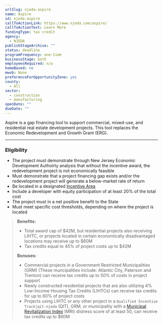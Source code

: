 ```yaml
---
urlSlug: njeda-aspire
name: Aspire
id: njeda-aspire
callToActionLink: https://www.njeda.com/aspire/
callToActionText: Learn More
fundingType: tax credit
agency:
  - NJEDA
publishStageArchive: ""
status: deadline
programFrequency: one-time
businessStage: both
employeesRequired: n/a
homeBased: no
mwvb: None
preferenceForOpportunityZone: yes
county:
  - All
sector:
  - construction
  - manufacturing
openDate: ""
dueDate: ""
---
```

Aspire is a gap financing tool to support commercial, mixed-use, and residential real estate development projects. This tool replaces the Economic Redevelopment and Growth Grant (ERG).

- - -

### Eligibility

* The project must demonstrate through New Jersey Economic Development Authoirty analysis that without the incentive award, the redevelopment project is not economically feasible
* Must demonstrate that a project financing gap exists and/or the redevelopment project will generate a below-market rate of return
* Be located in a designated [Incentive Area](https://njeda.maps.arcgis.com/apps/webappviewer/index.html?id=b32ea4347e6a4403a36859e6ee6e5c0a)
* Include a developer with equity participation of at least 20% of the total cost
* The project must in a net positive benefit to the State
* Must meet specific cost thresholds, depending on where the project is located

> **Benefits:**
>
> * Total award cap of $42M, but residential projects also receiving LIHTC, or projects located in certain economically disadvantaged locations may receive up to $60M
> * Tax credits equal to 45% of project costs up to $42M
>
> **Bonuses:**
>
> * Commercial projects in a Government Restricted Municipalities (GRM) (These muncipalities include: Atlantic City, Paterson and Trenton) can receive tax credits up to 50% of costs in project support
> * Newly constructed residential projects that are also utilizing 4% Low-Income Housing Tax Credits (LIHTCs) can receive tax credits for up to 60% of project costs
> * Projects using LIHTC or any other project in a `Qualified Incentive Track|qit-njeda` (QIT), GRM, or municipality with a [Municipal Revitalization Index](https://nj.gov/dca/home/MuniRevitIndex.html) (MRI) distress score of at least 50, can receive tax credits up to $60M
